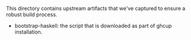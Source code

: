 This directory contains upstream artifacts that we've captured to ensure
a robust build process.

* bootstrap-haskell: the script that is downloaded as part of ghcup
  installation.
